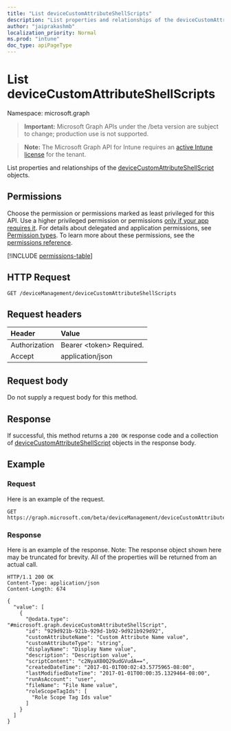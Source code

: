```yaml
---
title: "List deviceCustomAttributeShellScripts"
description: "List properties and relationships of the deviceCustomAttributeShellScript objects."
author: "jaiprakashmb"
localization_priority: Normal
ms.prod: "intune"
doc_type: apiPageType
---
```


# List deviceCustomAttributeShellScripts

Namespace: microsoft.graph

> **Important:** Microsoft Graph APIs under the /beta version are subject to change; production use is not supported.

> **Note:** The Microsoft Graph API for Intune requires an [active Intune license](https://go.microsoft.com/fwlink/?linkid=839381) for the tenant.

List properties and relationships of the [deviceCustomAttributeShellScript](../resources/intune-devices-devicecustomattributeshellscript.md) objects.

## Permissions
Choose the permission or permissions marked as least privileged for this API. Use a higher privileged permission or permissions [only if your app requires it](/graph/permissions-overview#best-practices-for-using-microsoft-graph-permissions). For details about delegated and application permissions, see [Permission types](/graph/permissions-overview#permission-types). To learn more about these permissions, see the [permissions reference](/graph/permissions-reference).

<!-- { "blockType": "permissions", "name": "intune_devices_devicecustomattributeshellscript_list" } -->
[!INCLUDE [permissions-table](../includes/permissions/intune-devices-devicecustomattributeshellscript-list-permissions.md)]

## HTTP Request
<!-- {
  "blockType": "ignored"
}
-->
``` http
GET /deviceManagement/deviceCustomAttributeShellScripts
```

## Request headers
|Header|Value|
|:---|:---|
|Authorization|Bearer &lt;token&gt; Required.|
|Accept|application/json|

## Request body
Do not supply a request body for this method.

## Response
If successful, this method returns a `200 OK` response code and a collection of [deviceCustomAttributeShellScript](../resources/intune-devices-devicecustomattributeshellscript.md) objects in the response body.

## Example

### Request
Here is an example of the request.
``` http
GET https://graph.microsoft.com/beta/deviceManagement/deviceCustomAttributeShellScripts
```

### Response
Here is an example of the response. Note: The response object shown here may be truncated for brevity. All of the properties will be returned from an actual call.
``` http
HTTP/1.1 200 OK
Content-Type: application/json
Content-Length: 674

{
  "value": [
    {
      "@odata.type": "#microsoft.graph.deviceCustomAttributeShellScript",
      "id": "929d921b-921b-929d-1b92-9d921b929d92",
      "customAttributeName": "Custom Attribute Name value",
      "customAttributeType": "string",
      "displayName": "Display Name value",
      "description": "Description value",
      "scriptContent": "c2NyaXB0Q29udGVudA==",
      "createdDateTime": "2017-01-01T00:02:43.5775965-08:00",
      "lastModifiedDateTime": "2017-01-01T00:00:35.1329464-08:00",
      "runAsAccount": "user",
      "fileName": "File Name value",
      "roleScopeTagIds": [
        "Role Scope Tag Ids value"
      ]
    }
  ]
}
```

